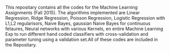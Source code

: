 This repositary contains all the codes for the Machine Learning Assignments (Fall 2015). The algorithms implemented are Linear Regression, Ridge Regression, Poisson Regression, Logistic Regression with L1,L2 regularisors, Naive Bayes, gaussian Naive Bayes for continuous fetaures, Neural networks with various Kernels, en entire Machine Learning Exp to run different hand coded classifiers with cross-validation and parameter tuning using a validation set.All of these codes are included in the Repositary.

